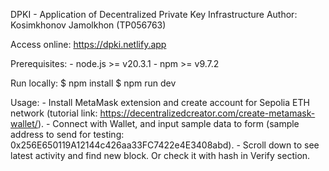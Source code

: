 DPKI - Application of Decentralized Private Key Infrastructure
Author: Kosimkhonov Jamolkhon (TP056763)

Access online: https://dpki.netlify.app

Prerequisites:
    - node.js >= v20.3.1
    - npm >= v9.7.2

Run locally:
    $ npm install
    $ npm run dev

Usage:
    - Install MetaMask extension and create account for Sepolia ETH network (tutorial link: https://decentralizedcreator.com/create-metamask-wallet/).
    - Connect with Wallet, and input sample data to form (sample address to send for testing: 0x256E650119A12144c426aa33FC7422e4E3408abd).
    - Scroll down to see latest activity and find new block. Or check it with hash in Verify section.
